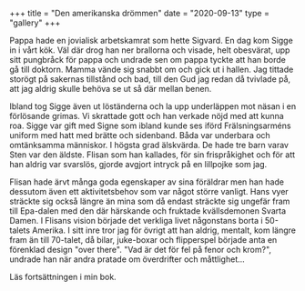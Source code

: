 +++
title = "Den amerikanska drömmen"
date = "2020-09-13" 
type = "gallery"
+++

Pappa hade en jovialisk arbetskamrat som hette Sigvard. En dag kom Sigge in i vårt kök. Väl där drog han ner brallorna och visade, helt obesvärat, upp sitt pungbråck för pappa och undrade sen om pappa tyckte att han borde gå till doktorn. Mamma vände sig snabbt om och gick ut i hallen. Jag tittade storögt på sakernas tillstånd och bad, till den Gud jag redan då tvivlade på, att jag aldrig skulle behöva se ut så där mellan benen. 

Ibland tog Sigge även ut löständerna och la upp underläppen mot näsan i en förlösande grimas. Vi skrattade gott och han verkade nöjd med att kunna roa. Sigge var gift med Signe som ibland kunde ses iförd Frälsningsarméns uniform med hatt med brätte och sidenband. Båda var underbara och omtänksamma människor. I högsta grad älskvärda. De hade tre barn varav Sten var den äldste. Flisan som han kallades, för sin frispråkighet och för att han aldrig var svarslös, gjorde avgjort intryck på en lillpojke som jag. 

Flisan hade ärvt många goda egenskaper av sina föräldrar men han hade dessutom även ett aktivitetsbehov som var något större vanligt. Hans vyer sträckte sig också längre än mina som då endast sträckte sig ungefär fram till Epa-dalen med den där härskande och fruktade kvällsdemonen Svarta Damen. I Flisans vision började det verkliga livet någonstans borta i 50-talets Amerika. I sitt inre tror jag för övrigt att han aldrig, mentalt, kom längre fram än till 70-talet, då bilar, juke-boxar och flipperspel började anta en förenklad design "over there". "Vad är det för fel på fenor och krom?", undrade han när andra pratade om överdrifter och måttlighet... 

Läs fortsättningen i min bok.
 

